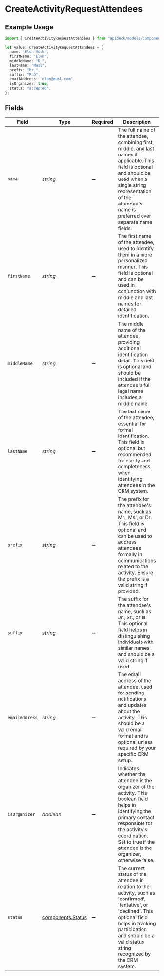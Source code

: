 # CreateActivityRequestAttendees

## Example Usage

```typescript
import { CreateActivityRequestAttendees } from "apideck/models/components";

let value: CreateActivityRequestAttendees = {
  name: "Elon Musk",
  firstName: "Elon",
  middleName: "D.",
  lastName: "Musk",
  prefix: "Mr.",
  suffix: "PhD",
  emailAddress: "elon@musk.com",
  isOrganizer: true,
  status: "accepted",
};
```

## Fields

| Field                                                                                                                                                                                                                                    | Type                                                                                                                                                                                                                                     | Required                                                                                                                                                                                                                                 | Description                                                                                                                                                                                                                              | Example                                                                                                                                                                                                                                  |
| ---------------------------------------------------------------------------------------------------------------------------------------------------------------------------------------------------------------------------------------- | ---------------------------------------------------------------------------------------------------------------------------------------------------------------------------------------------------------------------------------------- | ---------------------------------------------------------------------------------------------------------------------------------------------------------------------------------------------------------------------------------------- | ---------------------------------------------------------------------------------------------------------------------------------------------------------------------------------------------------------------------------------------- | ---------------------------------------------------------------------------------------------------------------------------------------------------------------------------------------------------------------------------------------- |
| `name`                                                                                                                                                                                                                                   | *string*                                                                                                                                                                                                                                 | :heavy_minus_sign:                                                                                                                                                                                                                       | The full name of the attendee, combining first, middle, and last names if applicable. This field is optional and should be used when a single string representation of the attendee's name is preferred over separate name fields.       | Elon Musk                                                                                                                                                                                                                                |
| `firstName`                                                                                                                                                                                                                              | *string*                                                                                                                                                                                                                                 | :heavy_minus_sign:                                                                                                                                                                                                                       | The first name of the attendee, used to identify them in a more personalized manner. This field is optional and can be used in conjunction with middle and last names for detailed identification.                                       | Elon                                                                                                                                                                                                                                     |
| `middleName`                                                                                                                                                                                                                             | *string*                                                                                                                                                                                                                                 | :heavy_minus_sign:                                                                                                                                                                                                                       | The middle name of the attendee, providing additional identification detail. This field is optional and should be included if the attendee's full legal name includes a middle name.                                                     | D.                                                                                                                                                                                                                                       |
| `lastName`                                                                                                                                                                                                                               | *string*                                                                                                                                                                                                                                 | :heavy_minus_sign:                                                                                                                                                                                                                       | The last name of the attendee, essential for formal identification. This field is optional but recommended for clarity and completeness when identifying attendees in the CRM system.                                                    | Musk                                                                                                                                                                                                                                     |
| `prefix`                                                                                                                                                                                                                                 | *string*                                                                                                                                                                                                                                 | :heavy_minus_sign:                                                                                                                                                                                                                       | The prefix for the attendee's name, such as Mr., Ms., or Dr. This field is optional and can be used to address attendees formally in communications related to the activity. Ensure the prefix is a valid string if provided.            | Mr.                                                                                                                                                                                                                                      |
| `suffix`                                                                                                                                                                                                                                 | *string*                                                                                                                                                                                                                                 | :heavy_minus_sign:                                                                                                                                                                                                                       | The suffix for the attendee's name, such as Jr., Sr., or III. This optional field helps in distinguishing individuals with similar names and should be a valid string if used.                                                           | PhD                                                                                                                                                                                                                                      |
| `emailAddress`                                                                                                                                                                                                                           | *string*                                                                                                                                                                                                                                 | :heavy_minus_sign:                                                                                                                                                                                                                       | The email address of the attendee, used for sending notifications and updates about the activity. This should be a valid email format and is optional unless required by your specific CRM setup.                                        | elon@musk.com                                                                                                                                                                                                                            |
| `isOrganizer`                                                                                                                                                                                                                            | *boolean*                                                                                                                                                                                                                                | :heavy_minus_sign:                                                                                                                                                                                                                       | Indicates whether the attendee is the organizer of the activity. This boolean field helps in identifying the primary contact responsible for the activity's coordination. Set to true if the attendee is the organizer, otherwise false. | true                                                                                                                                                                                                                                     |
| `status`                                                                                                                                                                                                                                 | [components.Status](../../models/components/status.md)                                                                                                                                                                                   | :heavy_minus_sign:                                                                                                                                                                                                                       | The current status of the attendee in relation to the activity, such as 'confirmed', 'tentative', or 'declined'. This optional field helps in tracking participation and should be a valid status string recognized by the CRM system.   | accepted                                                                                                                                                                                                                                 |